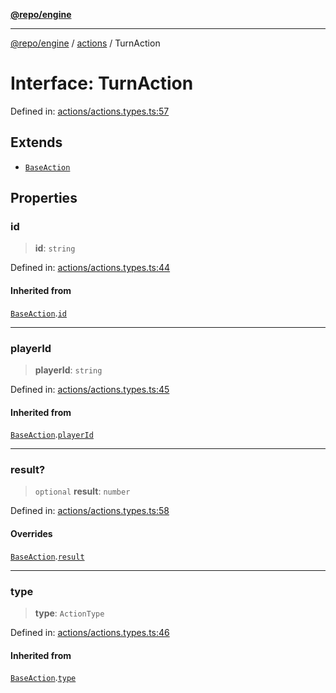 [**@repo/engine**](../../README.md)

***

[@repo/engine](../../modules.md) / [actions](../README.md) / TurnAction

# Interface: TurnAction

Defined in: [actions/actions.types.ts:57](https://github.com/alexqguo/drinking-board-game-v3/blob/f4b30ce3bbff29fdc5168537ad19cad53cf85dbb/packages/engine/src/actions/actions.types.ts#L57)

## Extends

- [`BaseAction`](BaseAction.md)

## Properties

### id

> **id**: `string`

Defined in: [actions/actions.types.ts:44](https://github.com/alexqguo/drinking-board-game-v3/blob/f4b30ce3bbff29fdc5168537ad19cad53cf85dbb/packages/engine/src/actions/actions.types.ts#L44)

#### Inherited from

[`BaseAction`](BaseAction.md).[`id`](BaseAction.md#id)

***

### playerId

> **playerId**: `string`

Defined in: [actions/actions.types.ts:45](https://github.com/alexqguo/drinking-board-game-v3/blob/f4b30ce3bbff29fdc5168537ad19cad53cf85dbb/packages/engine/src/actions/actions.types.ts#L45)

#### Inherited from

[`BaseAction`](BaseAction.md).[`playerId`](BaseAction.md#playerid)

***

### result?

> `optional` **result**: `number`

Defined in: [actions/actions.types.ts:58](https://github.com/alexqguo/drinking-board-game-v3/blob/f4b30ce3bbff29fdc5168537ad19cad53cf85dbb/packages/engine/src/actions/actions.types.ts#L58)

#### Overrides

[`BaseAction`](BaseAction.md).[`result`](BaseAction.md#result)

***

### type

> **type**: `ActionType`

Defined in: [actions/actions.types.ts:46](https://github.com/alexqguo/drinking-board-game-v3/blob/f4b30ce3bbff29fdc5168537ad19cad53cf85dbb/packages/engine/src/actions/actions.types.ts#L46)

#### Inherited from

[`BaseAction`](BaseAction.md).[`type`](BaseAction.md#type)
